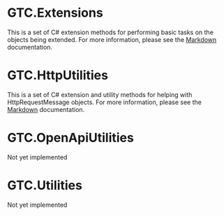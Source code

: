 # GTC.Extensions
This is a set of C# extension methods for performing basic tasks on the objects being extended. For more information, please see the [Markdown](https://github.com/testandattack/GTC.Extensions/blob/master/GTC.Extensions/MarkDown/GTC.Extensions.md) documentation.

# GTC.HttpUtilities
This is a set of C# extension and utility methods for helping with HttpRequestMessage objects. For more information, please see the [Markdown](https://github.com/testandattack/GTC.Extensions/blob/master/GTC.HttpUtilities/MarkDown/GTC.HttpUtilities.md) documentation.

# GTC.OpenApiUtilities
Not yet implemented

# GTC.Utilities
Not yet implemented

